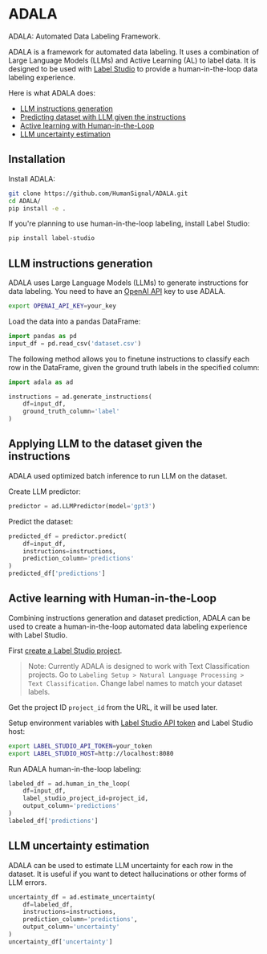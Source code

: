 # ADALA
ADALA: Automated Data Labeling Framework.

ADALA is a framework for automated data labeling. It uses a combination of Large Language Models (LLMs) and Active Learning (AL) to label data. It is designed to be used with [Label Studio](https://labelstud.io/) to provide a human-in-the-loop data labeling experience.

Here is what ADALA does:
- [LLM instructions generation](#llm-instructions-generation)
- [Predicting dataset with LLM given the instructions](#applying-llm-to-the-dataset-given-the-instructions)
- [Active learning with Human-in-the-Loop](#active-learning-with-human-in-the-loop)
- [LLM uncertainty estimation](#llm-uncertainty-estimation)


## Installation

Install ADALA:
```bash
git clone https://github.com/HumanSignal/ADALA.git
cd ADALA/
pip install -e .
```

If you're planning to use human-in-the-loop labeling, install Label Studio:
```bash
pip install label-studio
```


## LLM instructions generation

ADALA uses Large Language Models (LLMs) to generate instructions for data labeling. You need to have an [OpenAI API](https://platform.openai.com/) key to use ADALA.

```bash
export OPENAI_API_KEY=your_key
```

Load the data into a pandas DataFrame:
```python
import pandas as pd
input_df = pd.read_csv('dataset.csv')
```

The following method allows you to finetune instructions to classify each row in the DataFrame, given the ground truth labels in the specified column:
```python
import adala as ad

instructions = ad.generate_instructions(
    df=input_df,
    ground_truth_column='label'
)
```

## Applying LLM to the dataset given the instructions

ADALA used optimized batch inference to run LLM on the dataset. 

Create LLM predictor:
```python
predictor = ad.LLMPredictor(model='gpt3')
```

Predict the dataset:
```python
predicted_df = predictor.predict(
    df=input_df,
    instructions=instructions,
    prediction_column='predictions'
)
predicted_df['predictions']
```

## Active learning with Human-in-the-Loop

Combining instructions generation and dataset prediction, ADALA can be used to create a human-in-the-loop automated data labeling experience with Label Studio.

First [create a Label Studio project](https://labelstud.io/guide/setup_project).

> Note: Currently ADALA is designed to work with Text Classification projects. Go to `Labeling Setup > Natural Language Processing > Text Classification`. Change label names to match your dataset labels.

Get the project ID `project_id` from the URL, it will be used later.

Setup environment variables with [Label Studio API token](https://labelstud.io/guide/api#Authenticate-to-the-API) and Label Studio host:
```bash
export LABEL_STUDIO_API_TOKEN=your_token
export LABEL_STUDIO_HOST=http://localhost:8080
```

Run ADALA human-in-the-loop labeling:
```python
labeled_df = ad.human_in_the_loop(
    df=input_df,
    label_studio_project_id=project_id,
    output_column='predictions'
)
labeled_df['predictions']
```

## LLM uncertainty estimation

ADALA can be used to estimate LLM uncertainty for each row in the dataset. It is useful if you want to detect hallucinations or other forms of LLM errors.

```python
uncertainty_df = ad.estimate_uncertainty(
    df=labeled_df,
    instructions=instructions,
    prediction_column='predictions',
    output_column='uncertainty'
)
uncertainty_df['uncertainty']
```

